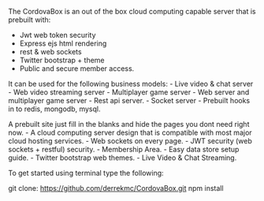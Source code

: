 The CordovaBox is an out of the box cloud computing capable server that is prebuilt with:
   
   - Jwt web token security
   - Express ejs html rendering
   - rest & web sockets
   - Twitter bootstrap + theme
   - Public and secure member access.
   
   It can be used for the following business models:
      - Live video & chat server
      - Web video streaming server
      - Multiplayer game server
      - Web server and multiplayer game server
      - Rest api server.
      - Socket server
      - Prebuilt hooks in to redis, mongodb, mysql.

   A prebuilt site just fill in the blanks and hide the pages you dont need right now.
      - A cloud computing server design that is compatible with most major cloud hosting services. 
      - Web sockets on every page.
      - JWT security (web sockets + restful) security.
      - Membership Area.
      - Easy data store setup guide.
      - Twitter bootstrap web themes.
      - Live Video & Chat Streaming.
  
   To get started using terminal type the following:
   
   git clone: https://github.com/derrekmc/CordovaBox.git
   npm install



